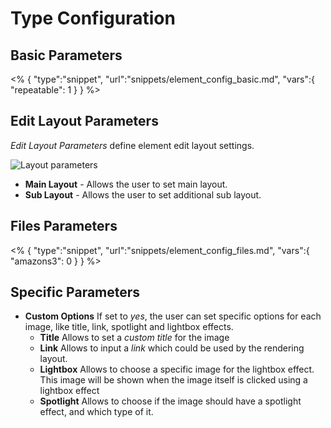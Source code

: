 # Type Configuration

## Basic Parameters

<% {
	"type":"snippet", "url":"snippets/element_config_basic.md", "vars":{
		"repeatable": 1
	}
} %>

## Edit Layout Parameters

*Edit Layout Parameters* define element edit layout settings.

![Layout parameters](http://joolanders.github.io/Docs/docs/DownloadPro/images/params_edit_layout.png)

- **Main Layout** - Allows the user to set main layout.
- **Sub Layout**  - Allows the user to set additional sub layout.

## Files Parameters

<% {
	"type":"snippet", "url":"snippets/element_config_files.md", "vars":{
		"amazons3": 0
	}
} %>

## Specific Parameters

- **Custom Options** If set to *yes*, the user can set specific options for each image, like title, link, spotlight and lightbox effects.
	- **Title** Allows to set a *custom title* for the image
	- **Link** Allows to input a *link* which could be used by the rendering layout.
	- **Lightbox** Allows to choose a specific image for the lightbox effect. This image will be shown when the image itself is clicked using a lightbox effect
	- **Spotlight** Allows to choose if the image should have a spotlight effect, and which type of it.